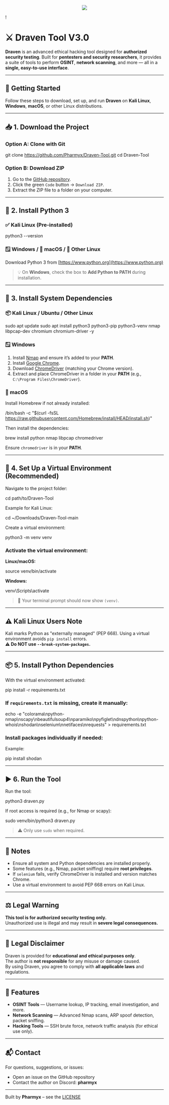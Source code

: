 <p align="center">
  <img src="[Draven](https://github.com/user-attachments/assets/6c161540-df80-4a5f-a250-7ccf9f24c66d)"/>
</p>

!
# ⚔️ Draven Tool V3.0

**Draven** is an advanced ethical hacking tool designed for **authorized security testing**. Built for **pentesters and security researchers**, it provides a suite of tools to perform **OSINT**, **network scanning**, and more — all in a **single, easy-to-use interface**.

---

## 🚀 Getting Started

Follow these steps to download, set up, and run **Draven** on **Kali Linux**, **Windows**, **macOS**, or other Linux distributions.

---

## 📥 1. Download the Project

### Option A: Clone with Git

git clone https://github.com/Pharmyx/Draven-Tool.git cd Draven-Tool

### Option B: Download ZIP

1. Go to the [GitHub repository](https://github.com/Pharmyx/Draven-Tool).
2. Click the green `Code` button → `Download ZIP`.
3. Extract the ZIP file to a folder on your computer.

---

## 🐍 2. Install Python 3

### ✅ Kali Linux (Pre-installed)

python3 --version

### 🪟 Windows / 🍎 macOS / 🐧 Other Linux

Download Python 3 from [https://www.python.org](https://www.python.org)

> 💡 On **Windows**, check the box to **Add Python to PATH** during installation.

---

## 🔧 3. Install System Dependencies

### 📦 Kali Linux / Ubuntu / Other Linux

sudo apt update sudo apt install python3 python3-pip python3-venv nmap libpcap-dev chromium chromium-driver -y

### 🪟 Windows

1. Install [Nmap](https://nmap.org) and ensure it’s added to your **PATH**.
2. Install [Google Chrome](https://www.google.com/chrome/).
3. Download [ChromeDriver](https://chromedriver.chromium.org) (matching your Chrome version).
4. Extract and place ChromeDriver in a folder in your **PATH** (e.g., `C:\Program Files\ChromeDriver`).

### 🍎 macOS

Install Homebrew if not already installed:

/bin/bash -c "$(curl -fsSL https://raw.githubusercontent.com/Homebrew/install/HEAD/install.sh)"

Then install the dependencies:

brew install python nmap libpcap chromedriver

Ensure `chromedriver` is in your **PATH**.

---

## 🧪 4. Set Up a Virtual Environment (Recommended)

Navigate to the project folder:

cd path/to/Draven-Tool

Example for Kali Linux:

cd ~/Downloads/Draven-Tool-main

Create a virtual environment:

python3 -m venv venv

### Activate the virtual environment:

**Linux/macOS:**

source venv/bin/activate

**Windows:**

venv\Scripts\activate

> 🧠 Your terminal prompt should now show `(venv)`.

---

## ⚠️ Kali Linux Users Note

Kali marks Python as "externally managed" (PEP 668). Using a virtual environment avoids `pip install` errors.  
**⚠️ Do NOT use `--break-system-packages`.**

---

## 📦 5. Install Python Dependencies

With the virtual environment activated:

pip install -r requirements.txt

### If `requirements.txt` is missing, create it manually:

echo -e "colorama\npython-nmap\nscapy\nbeautifulsoup4\nparamiko\npyfiglet\ndnspython\npython-whois\nshodan\nselenium\nnetifaces\nrequests" > requirements.txt

### Install packages individually if needed:

Example:

pip install shodan

---

## ▶️ 6. Run the Tool

Run the tool:

python3 draven.py

If root access is required (e.g., for Nmap or scapy):

sudo venv/bin/python3 draven.py
> ⚠️ Only use `sudo` when required.

---

## 📝 Notes

- Ensure all system and Python dependencies are installed properly.
- Some features (e.g., Nmap, packet sniffing) require **root privileges**.
- If `selenium` fails, verify ChromeDriver is installed and version matches Chrome.
- Use a virtual environment to avoid PEP 668 errors on Kali Linux.

---

## ⚖️ Legal Warning

**This tool is for authorized security testing only.**  
Unauthorized use is illegal and may result in **severe legal consequences.**

---

## 📜 Legal Disclaimer

Draven is provided for **educational and ethical purposes only**.  
The author is **not responsible** for any misuse or damage caused.  
By using Draven, you agree to comply with **all applicable laws** and regulations.

---

## 🧰 Features

- **OSINT Tools** — Username lookup, IP tracking, email investigation, and more.
- **Network Scanning** — Advanced Nmap scans, ARP spoof detection, packet sniffing.
- **Hacking Tools** — SSH brute force, network traffic analysis (for ethical use only).

---

## 📬 Contact

For questions, suggestions, or issues:

- Open an issue on the GitHub repository  
- Contact the author on Discord: **pharmyx**

---

Built by **Pharmyx** – see the [LICENSE](LICENSE.md)

